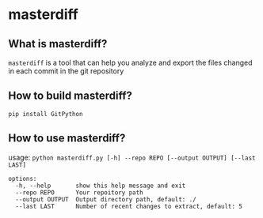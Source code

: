 # masterdiff

## What is masterdiff?

`masterdiff` is a tool that can help you analyze and export the files changed in each commit in the git repository

## How to build masterdiff?
`pip install GitPython`

## How to use masterdiff?
usage: `python masterdiff.py [-h] --repo REPO [--output OUTPUT] [--last LAST]`

```
options:
  -h, --help       show this help message and exit
  --repo REPO      Your repoitory path
  --output OUTPUT  Output directory path, default: ./
  --last LAST      Number of recent changes to extract, default: 5
```
